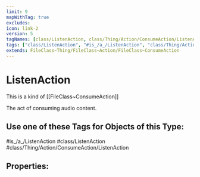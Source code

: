 ```yaml
---
limit: 9
mapWithTag: true
excludes:
icon: link-2
version: 5
tagNames: [class/ListenAction, class/Thing/Action/ConsumeAction/ListenAction, schema-org/ListenAction]
tags: ["class/ListenAction", "#is_/a_/ListenAction", "class/Thing/Action/ConsumeAction/ListenAction"]
extends: FileClass~Thing/FileClass~Action/FileClass~ConsumeAction
---
```


# ListenAction
This is a kind of [[FileClass~ConsumeAction]]

The act of consuming audio content.


## Use one of these Tags for Objects of this Type:

#is_/a_/ListenAction
#class/ListenAction
#class/Thing/Action/ConsumeAction/ListenAction

## Properties:



